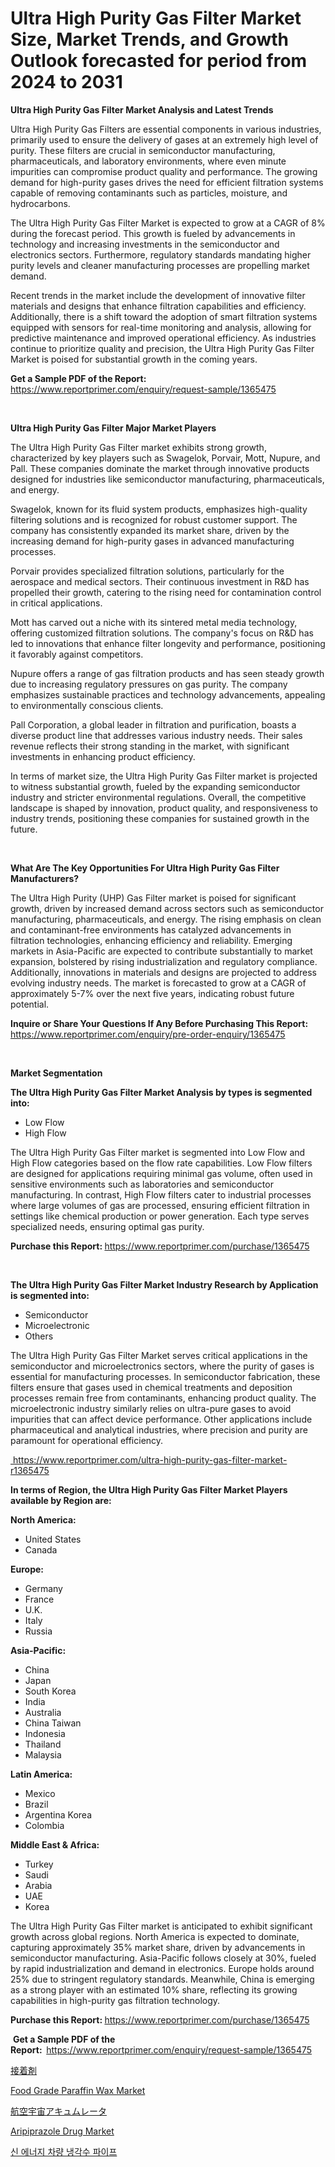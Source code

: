 <p><h1>Ultra High Purity Gas Filter Market Size, Market Trends, and Growth Outlook forecasted for period from 2024 to 2031</h1></p><p><strong>Ultra High Purity Gas Filter Market Analysis and Latest Trends</strong></p>
<p><p>Ultra High Purity Gas Filters are essential components in various industries, primarily used to ensure the delivery of gases at an extremely high level of purity. These filters are crucial in semiconductor manufacturing, pharmaceuticals, and laboratory environments, where even minute impurities can compromise product quality and performance. The growing demand for high-purity gases drives the need for efficient filtration systems capable of removing contaminants such as particles, moisture, and hydrocarbons.</p><p>The Ultra High Purity Gas Filter Market is expected to grow at a CAGR of 8% during the forecast period. This growth is fueled by advancements in technology and increasing investments in the semiconductor and electronics sectors. Furthermore, regulatory standards mandating higher purity levels and cleaner manufacturing processes are propelling market demand. </p><p>Recent trends in the market include the development of innovative filter materials and designs that enhance filtration capabilities and efficiency. Additionally, there is a shift toward the adoption of smart filtration systems equipped with sensors for real-time monitoring and analysis, allowing for predictive maintenance and improved operational efficiency. As industries continue to prioritize quality and precision, the Ultra High Purity Gas Filter Market is poised for substantial growth in the coming years.</p></p>
<p><strong>Get a Sample PDF of the Report:&nbsp;</strong> <a href="https://www.reportprimer.com/enquiry/request-sample/1365475">https://www.reportprimer.com/enquiry/request-sample/1365475</a></p>
<p>&nbsp;</p>
<p><strong>Ultra High Purity Gas Filter Major Market Players</strong></p>
<p><p>The Ultra High Purity Gas Filter market exhibits strong growth, characterized by key players such as Swagelok, Porvair, Mott, Nupure, and Pall. These companies dominate the market through innovative products designed for industries like semiconductor manufacturing, pharmaceuticals, and energy.</p><p>Swagelok, known for its fluid system products, emphasizes high-quality filtering solutions and is recognized for robust customer support. The company has consistently expanded its market share, driven by the increasing demand for high-purity gases in advanced manufacturing processes. </p><p>Porvair provides specialized filtration solutions, particularly for the aerospace and medical sectors. Their continuous investment in R&D has propelled their growth, catering to the rising need for contamination control in critical applications. </p><p>Mott has carved out a niche with its sintered metal media technology, offering customized filtration solutions. The company's focus on R&D has led to innovations that enhance filter longevity and performance, positioning it favorably against competitors.</p><p>Nupure offers a range of gas filtration products and has seen steady growth due to increasing regulatory pressures on gas purity. The company emphasizes sustainable practices and technology advancements, appealing to environmentally conscious clients.</p><p>Pall Corporation, a global leader in filtration and purification, boasts a diverse product line that addresses various industry needs. Their sales revenue reflects their strong standing in the market, with significant investments in enhancing product efficiency.</p><p>In terms of market size, the Ultra High Purity Gas Filter market is projected to witness substantial growth, fueled by the expanding semiconductor industry and stricter environmental regulations. Overall, the competitive landscape is shaped by innovation, product quality, and responsiveness to industry trends, positioning these companies for sustained growth in the future.</p></p>
<p>&nbsp;</p>
<p><strong>What Are The Key Opportunities For Ultra High Purity Gas Filter Manufacturers?</strong></p>
<p><p>The Ultra High Purity (UHP) Gas Filter market is poised for significant growth, driven by increased demand across sectors such as semiconductor manufacturing, pharmaceuticals, and energy. The rising emphasis on clean and contaminant-free environments has catalyzed advancements in filtration technologies, enhancing efficiency and reliability. Emerging markets in Asia-Pacific are expected to contribute substantially to market expansion, bolstered by rising industrialization and regulatory compliance. Additionally, innovations in materials and designs are projected to address evolving industry needs. The market is forecasted to grow at a CAGR of approximately 5-7% over the next five years, indicating robust future potential.</p></p>
<p><strong>Inquire or Share Your Questions If Any Before Purchasing This Report:</strong> <a href="https://www.reportprimer.com/enquiry/pre-order-enquiry/1365475">https://www.reportprimer.com/enquiry/pre-order-enquiry/1365475</a></p>
<p>&nbsp;</p>
<p><strong>Market Segmentation</strong></p>
<p><strong>The Ultra High Purity Gas Filter Market Analysis by types is segmented into:</strong></p>
<p><ul><li>Low Flow</li><li>High Flow</li></ul></p>
<p><p>The Ultra High Purity Gas Filter market is segmented into Low Flow and High Flow categories based on the flow rate capabilities. Low Flow filters are designed for applications requiring minimal gas volume, often used in sensitive environments such as laboratories and semiconductor manufacturing. In contrast, High Flow filters cater to industrial processes where large volumes of gas are processed, ensuring efficient filtration in settings like chemical production or power generation. Each type serves specialized needs, ensuring optimal gas purity.</p></p>
<p><strong>Purchase this Report:&nbsp;</strong><a href="https://www.reportprimer.com/purchase/1365475">https://www.reportprimer.com/purchase/1365475</a></p>
<p>&nbsp;</p>
<p><strong>The Ultra High Purity Gas Filter Market Industry Research by Application is segmented into:</strong></p>
<p><ul><li>Semiconductor</li><li>Microelectronic</li><li>Others</li></ul></p>
<p><p>The Ultra High Purity Gas Filter Market serves critical applications in the semiconductor and microelectronics sectors, where the purity of gases is essential for manufacturing processes. In semiconductor fabrication, these filters ensure that gases used in chemical treatments and deposition processes remain free from contaminants, enhancing product quality. The microelectronic industry similarly relies on ultra-pure gases to avoid impurities that can affect device performance. Other applications include pharmaceutical and analytical industries, where precision and purity are paramount for operational efficiency.</p></p>
<p><a href="https://www.reportprimer.com/ultra-high-purity-gas-filter-market-r1365475">&nbsp;https://www.reportprimer.com/ultra-high-purity-gas-filter-market-r1365475</a></p>
<p><strong>In terms of Region, the Ultra High Purity Gas Filter Market Players available by Region are:</strong></p>
<p>
    <p> <strong> North America: </strong>
        <ul>
            <li>United States</li>
            <li>Canada</li>
        </ul>
        </p> 
    <p> <strong> Europe: </strong>
        <ul>
            <li>Germany</li>
            <li>France</li>
            <li>U.K.</li>
            <li>Italy</li>
            <li>Russia</li>
        </ul>
        </p> 
    <p> <strong> Asia-Pacific: </strong>
        <ul>
            <li>China</li>
            <li>Japan</li>
            <li>South Korea</li>
            <li>India</li>
            <li>Australia</li>
            <li>China Taiwan</li>
            <li>Indonesia</li>
            <li>Thailand</li>
            <li>Malaysia</li>
        </ul>
        </p> 
    <p> <strong> Latin America: </strong>
        <ul>
            <li>Mexico</li>
            <li>Brazil</li>
            <li>Argentina Korea</li>
            <li>Colombia</li>
        </ul>
        </p> 
    <p> <strong> Middle East & Africa: </strong>
        <ul>
            <li>Turkey</li>
            <li>Saudi</li>
            <li>Arabia</li>
            <li>UAE</li>
            <li>Korea</li>
        </ul>
    </p>
    </p>
<p><p>The Ultra High Purity Gas Filter market is anticipated to exhibit significant growth across global regions. North America is expected to dominate, capturing approximately 35% market share, driven by advancements in semiconductor manufacturing. Asia-Pacific follows closely at 30%, fueled by rapid industrialization and demand in electronics. Europe holds around 25% due to stringent regulatory standards. Meanwhile, China is emerging as a strong player with an estimated 10% share, reflecting its growing capabilities in high-purity gas filtration technology.</p></p>
<p><strong>Purchase this Report: </strong><a href="https://www.reportprimer.com/purchase/1365475">https://www.reportprimer.com/purchase/1365475</a></p>
<p>&nbsp;<strong>Get a Sample PDF of the Report:&nbsp;&nbsp;</strong><a href="https://www.reportprimer.com/enquiry/request-sample/1365475">https://www.reportprimer.com/enquiry/request-sample/1365475</a></p>
<p><strong></strong></p>
<p><p><a href="https://medium.com/@lenorakris2023/%E5%B8%82%E5%A0%B4%E3%81%AE%E6%B4%9E%E5%AF%9F-%E4%B8%96%E7%95%8C%E3%81%AE%E6%8E%A5%E7%9D%80%E5%89%A4%E5%B8%82%E5%A0%B4%E3%81%AE%E4%BA%88%E6%B8%AC%E3%81%A8%E3%82%A4%E3%83%8E%E3%83%99%E3%83%BC%E3%82%B7%E3%83%A7%E3%83%B3%E3%81%AE%E3%83%88%E3%83%AC%E3%83%B3%E3%83%89-2024%E5%B9%B4-2031%E5%B9%B4-cc3324c34e8b">接着剤</a></p><p><a href="https://issuu.com/reportprime-2/docs/food-grade-paraffin-wax-market-size_9ad805cbcd641a">Food Grade Paraffin Wax Market</a></p><p><a href="https://medium.com/@lenorakris2023/%E8%88%AA%E7%A9%BA%E5%AE%87%E5%AE%99%E8%93%84%E5%9C%A7%E5%99%A8%E7%94%A3%E6%A5%AD%E5%88%86%E9%87%8E-2024%E5%B9%B4%E3%81%8B%E3%82%892031%E5%B9%B4%E3%81%AE%E6%96%B0%E6%8A%80%E8%A1%93%E3%81%A8%E5%B8%82%E5%A0%B4%E3%81%B8%E3%81%AE%E5%BD%B1%E9%9F%BF%E4%BA%88%E6%B8%AC-613a246ca058">航空宇宙アキュムレータ</a></p><p><a href="https://www.linkedin.com/pulse/aripiprazole-drug-market-evolution-global-trends-regional-qqyze?trackingId=1mOceMC%2FQdqoFc%2Fff9oPIg%3D%3D">Aripiprazole Drug Market</a></p><p><a href="https://medium.com/@vlcostes/%EC%A0%84%EB%9E%B5%EC%A0%81-%EC%8B%9C%EC%9E%A5-%ED%86%B5%EC%B0%B0-%EA%B8%80%EB%A1%9C%EB%B2%8C-%EC%8B%A0%EA%B7%9C-%EC%97%90%EB%84%88%EC%A7%80-%EC%B0%A8%EB%9F%89-%EB%83%89%EA%B0%81%EC%88%98-%ED%8C%8C%EC%9D%B4%ED%94%84-%EC%8B%9C%EC%9E%A5-%EC%A0%84%EB%A7%9D-2024-2031-e059d5b59fdf?postPublishedType=repub">신 에너지 차량 냉각수 파이프</a></p></p>